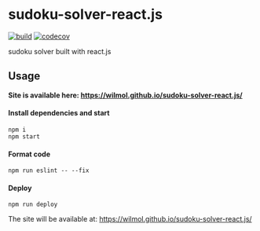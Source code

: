 # sudoku-solver-react.js

[![build](https://github.com/wilmol/sudoku-solver-react.js/workflows/build/badge.svg?event=push)](https://github.com/wilmol/sudoku-solver-react.js/actions?query=workflow%3Abuild)
[![codecov](https://codecov.io/gh/wilmol/sudoku-solver-react.js/branch/master/graph/badge.svg)](https://codecov.io/gh/wilmol/sudoku-solver-react.js)

sudoku solver built with react.js

## Usage
**Site is available here: https://wilmol.github.io/sudoku-solver-react.js/**

#### Install dependencies and start
```
npm i
npm start
```

#### Format code
```
npm run eslint -- --fix
```

#### Deploy
```
npm run deploy
```
The site will be available at: https://wilmol.github.io/sudoku-solver-react.js/
